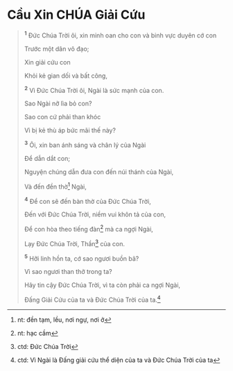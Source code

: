 # Cầu Xin **CHÚA** Giải Cứu

> <sup><b>1</b></sup> Đức Chúa Trời ôi, xin minh oan cho con và binh vực duyên cớ con
>
> Trước một dân vô đạo;
>
> Xin giải cứu con
>
> Khỏi kẻ gian dối và bất công,
>
> <sup><b>2</b></sup> Vì Đức Chúa Trời ôi, Ngài là sức mạnh của con.
>
> Sao Ngài nỡ lìa bỏ con?
>
> Sao con cứ phải than khóc
>
> Vì bị kẻ thù áp bức mãi thế này?
>
> <sup><b>3</b></sup> Ôi, xin ban ánh sáng và chân lý của Ngài
>
> Để dẫn dắt con;
>
> Nguyện chúng dẫn đưa con đến núi thánh của Ngài,
>
> Và đến đền thờ[^1-7d519108-3002-4389-8508-e0f7e88c8357] Ngài,
>
> <sup><b>4</b></sup> Để con sẽ đến bàn thờ của Đức Chúa Trời,
>
> Đến với Đức Chúa Trời, niềm vui khôn tả của con,
>
> Để con hòa theo tiếng đàn[^2-7d519108-3002-4389-8508-e0f7e88c8357] mà ca ngợi Ngài,
>
> Lạy Đức Chúa Trời, Thần[^3-7d519108-3002-4389-8508-e0f7e88c8357] của con.
>
> <sup><b>5</b></sup> Hỡi linh hồn ta, cớ sao ngươi buồn bã?
>
> Vì sao ngươi than thở trong ta?
>
> Hãy tin cậy Đức Chúa Trời, vì ta còn phải ca ngợi Ngài,
>
> Đấng Giải Cứu của ta và Đức Chúa Trời của ta.[^4-7d519108-3002-4389-8508-e0f7e88c8357]

[^1-7d519108-3002-4389-8508-e0f7e88c8357]: nt: đền tạm, lều, nơi ngự, nơi ở
[^2-7d519108-3002-4389-8508-e0f7e88c8357]: nt: hạc cầm
[^3-7d519108-3002-4389-8508-e0f7e88c8357]: ctd: Đức Chúa Trời
[^4-7d519108-3002-4389-8508-e0f7e88c8357]: ctd: Vì Ngài là Đấng giải cứu thể diện của ta và Đức Chúa Trời của ta